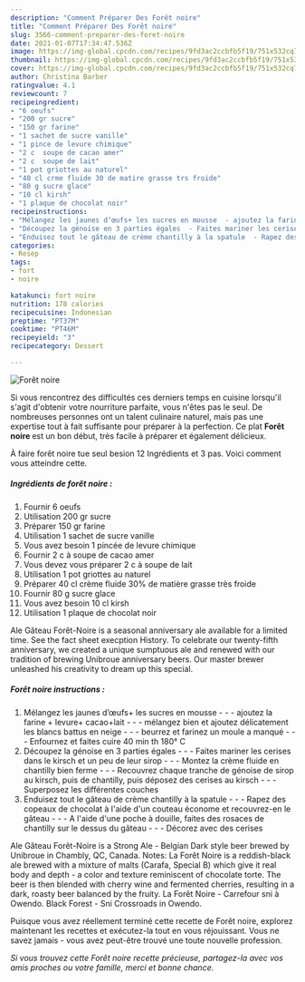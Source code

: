 ```yaml
---
description: "Comment Préparer Des Forêt noire"
title: "Comment Préparer Des Forêt noire"
slug: 3566-comment-preparer-des-foret-noire
date: 2021-01-07T17:34:47.536Z
image: https://img-global.cpcdn.com/recipes/9fd3ac2ccbfb5f19/751x532cq70/foret-noire-photo-principale-de-la-recette.jpg
thumbnail: https://img-global.cpcdn.com/recipes/9fd3ac2ccbfb5f19/751x532cq70/foret-noire-photo-principale-de-la-recette.jpg
cover: https://img-global.cpcdn.com/recipes/9fd3ac2ccbfb5f19/751x532cq70/foret-noire-photo-principale-de-la-recette.jpg
author: Christina Barber
ratingvalue: 4.1
reviewcount: 7
recipeingredient:
- "6 oeufs"
- "200 gr sucre"
- "150 gr farine"
- "1 sachet de sucre vanille"
- "1 pince de levure chimique"
- "2 c  soupe de cacao amer"
- "2 c  soupe de lait"
- "1 pot griottes au naturel"
- "40 cl crme fluide 30 de matire grasse trs froide"
- "80 g sucre glace"
- "10 cl kirsh"
- "1 plaque de chocolat noir"
recipeinstructions:
- "Mélangez les jaunes d’œufs+ les sucres en mousse  - ajoutez la farine + levure+ cacao+lait  - mélangez bien et ajoutez délicatement les blancs battus en neige  - beurrez et farinez un moule a manqué  - Enfournez et faites cuire 40 min th 180° C"
- "Découpez la génoise en 3 parties égales  - Faites mariner les cerises dans le kirsch et un peu de leur sirop  - Montez la crème fluide en chantilly bien ferme  - Recouvrez chaque tranche de génoise de sirop au kirsch, puis de chantilly, puis déposez des cerises au kirsch  - Superposez les différentes couches"
- "Enduisez tout le gâteau de crème chantilly à la spatule  - Rapez des copeaux de chocolat à l&#39;aide d&#39;un couteau économe et recouvrez-en le gâteau  - A l&#39;aide d&#39;une poche à douille, faites des rosaces de chantilly sur le dessus du gâteau  - Décorez avec des cerises"
categories:
- Resep
tags:
- fort
- noire

katakunci: fort noire 
nutrition: 178 calories
recipecuisine: Indonesian
preptime: "PT37M"
cooktime: "PT46M"
recipeyield: "3"
recipecategory: Dessert

---
```



![Forêt noire](https://img-global.cpcdn.com/recipes/9fd3ac2ccbfb5f19/751x532cq70/foret-noire-photo-principale-de-la-recette.jpg)

Si vous rencontrez des difficultés ces derniers temps en cuisine lorsqu'il s'agit d'obtenir votre nourriture parfaite, vous n'êtes pas le seul. De nombreuses personnes ont un talent culinaire naturel, mais pas une expertise tout à fait suffisante pour préparer à la perfection. Ce plat <strong> Forêt noire </strong> est un bon début, très facile à préparer et également délicieux.

<!--inarticleads1-->

À faire forêt noire tue seul besion 12 Ingrédients et 3 pas. Voici comment vous atteindre cette.

##### Ingrédients de forêt noire :

1. Fournir 6 oeufs
1. Utilisation 200 gr sucre
1. Préparer 150 gr farine
1. Utilisation 1 sachet de sucre vanille
1. Vous avez besoin 1 pincée de levure chimique
1. Fournir 2 c à soupe de cacao amer
1. Vous devez vous préparer 2 c à soupe de lait
1. Utilisation 1 pot griottes au naturel
1. Préparer 40 cl crème fluide 30% de matière grasse très froide
1. Fournir 80 g sucre glace
1. Vous avez besoin 10 cl kirsh
1. Utilisation 1 plaque de chocolat noir


Ale Gâteau Forêt-Noire is a seasonal anniversary ale available for a limited time. See the fact sheet execption History. To celebrate our twenty-fifth anniversary, we created a unique sumptuous ale and renewed with our tradition of brewing Unibroue anniversary beers. Our master brewer unleashed his creativity to dream up this special. 

<!--inarticleads2-->

##### Forêt noire instructions :

1. Mélangez les jaunes d’œufs+ les sucres en mousse -  - - ajoutez la farine + levure+ cacao+lait -  - - mélangez bien et ajoutez délicatement les blancs battus en neige -  - - beurrez et farinez un moule a manqué -  - - Enfournez et faites cuire 40 min th 180° C
1. Découpez la génoise en 3 parties égales -  - - Faites mariner les cerises dans le kirsch et un peu de leur sirop -  - - Montez la crème fluide en chantilly bien ferme -  - - Recouvrez chaque tranche de génoise de sirop au kirsch, puis de chantilly, puis déposez des cerises au kirsch -  - - Superposez les différentes couches
1. Enduisez tout le gâteau de crème chantilly à la spatule -  - - Rapez des copeaux de chocolat à l&#39;aide d&#39;un couteau économe et recouvrez-en le gâteau -  - - A l&#39;aide d&#39;une poche à douille, faites des rosaces de chantilly sur le dessus du gâteau -  - - Décorez avec des cerises


Ale Gâteau Forêt-Noire is a Strong Ale - Belgian Dark style beer brewed by Unibroue in Chambly, QC, Canada. Notes: La Forêt Noire is a reddish-black ale brewed with a mixture of malts (Carafa, Special B) which give it real body and depth - a color and texture reminiscent of chocolate torte. The beer is then blended with cherry wine and fermented cherries, resulting in a dark, roasty beer balanced by the fruity. La Forêt Noire - Carrefour sni à Owendo. Black Forest - Sni Crossroads in Owendo. 

<!--inarticleads1-->

<p>
Puisque vous avez réellement terminé cette recette de Forêt noire, explorez maintenant les recettes et exécutez-la tout en vous réjouissant. Vous ne savez jamais - vous avez peut-être trouvé une toute nouvelle profession.
</p>

<p>
<i>Si vous trouvez cette Forêt noire recette précieuse, partagez-la avec vos amis proches ou votre famille, merci et bonne chance.</i>
</p>
